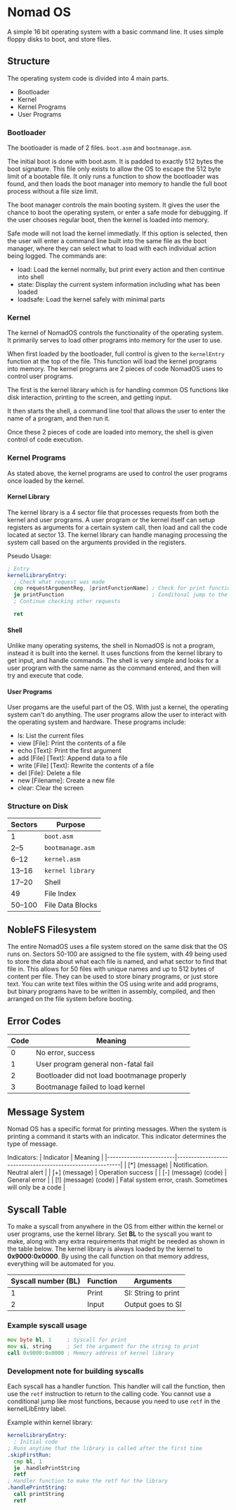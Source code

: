 # Nomad OS
A simple 16 bit operating system with a basic command line.
It uses simple floppy disks to boot, and store files.

## Structure
The operating system code is divided into 4 main parts.
- Bootloader
- Kernel
- Kernel Programs
- User Programs

### Bootloader
The bootloader is made of 2 files. `boot.asm` and `bootmanage.asm`.

The initial boot is done with boot.asm. It is padded to exactly 512 bytes the boot signature.
This file only exists to allow the OS to escape the 512 byte limit of a bootable file.
It only runs a function to show the bootloader was found, and then loads the boot manager into memory to handle the full boot process without a file size limit.

The boot manager controls the main booting system.
It gives the user the chance to boot the operating system, or enter a safe mode for debugging.
If the user chooses regular boot, then the kernel is loaded into memory.

Safe mode will not load the kernel immediatly.
If this option is selected, then the user will enter a command line built into the same file as the boot manager, where they can select what to load with each individual action being logged.
The commands are:
- load: Load the kernel normally, but print every action and then continue into shell
- state: Display the current system information including what has been loaded
- loadsafe: Load the kernel safely with minimal parts

### Kernel
The kernel of NomadOS controls the functionality of the operating system.
It primarily serves to load other programs into memory for the user to use.

When first loaded by the bootloader, full control is given to the `kernelEntry` function at the top of the file.
This function will load the kernel programs into memory.
The kernel programs are 2 pieces of code NomadOS uses to control user programs.


The first is the kernel library which is for handling common OS functions like disk interaction, printing to the screen, and getting input.

It then starts the shell, a command line tool that allows the user to enter the name of a program, and then run it.

Once these 2 pieces of code are loaded into memory, the shell is given control of code execution.

### Kernel Programs
As stated above, the kernel programs are used to control the user programs once loaded by the kernel.

#### Kernel Library
The kernel library is a 4 sector file that processes requests from both the kernel and user programs.
A user program or the kernel itself can setup registers as arguments for a certain system call, then load and call the code located at sector 13.
The kernel library can handle managing processing the system call based on the arguments provided in the registers.

Pseudo Usage:
```asm
; Entry
kernelLibraryEntry:
  ; Check what request was made
  cmp requestArgumentReg, [printFunctionName] ; Check for print function
  je printFunction                            ; Conditonal jump to the print function
  ; Continue checking other requests

  ret
```

#### Shell
Unlike many operating systems, the shell in NomadOS is not a program, instead it is built into the kernel.
It uses functions from the kernel library to get input, and handle commands.
The shell is very simple and looks for a user program with the same name as the command entered, and then will try and execute that code.

#### User Programs
User progams are the useful part of the OS.
With just a kernel, the operating system can't do anything.
The user programs allow the user to interact with the operating system and hardware.
These programs include:
- ls: List the current files
- view [File]: Print the contents of a file
- echo [Text]: Print the first argument
- add [File] [Text]: Append data to a file
- write [File] [Text]: Rewrite the contents of a file
- del [File]: Delete a file
- new [Filename]: Create a new file
- clear: Clear the screen

### Structure on Disk
| Sectors      | Purpose               |
|--------------|-----------------------|
| 1            | `boot.asm`            |
| 2–5          | `bootmanage.asm`      |
| 6–12         | `kernel.asm`          |
| 13–16        | `kernel library`      |
| 17–20        | Shell                 |
| 49           | File Index            |
| 50–100       | File Data Blocks      |

## NobleFS Filesystem
The entire NomadOS uses a file system stored on the same disk that the OS runs on.
Sectors 50-100 are assigned to the file system, with 49 being used to store the data about what each file is named, and what sector to find that file in.
This allows for 50 files with unique names and up to 512 bytes of content per file.
They can be used to store binary programs, or just store text.
You can write text files within the OS using write and add programs, but binary programs have to be written in assembly, compiled, and then arranged on the file system before booting.

## Error Codes
| Code | Meaning                                     |
|------|---------------------------------------------|
| 0    | No error, success                           |
| 1    | User program general non-fatal fail         |
| 2    | Bootloader did not load bootmanage properly |
| 3    | Bootmanage failed to load kernel            |

## Message System
Nomad OS has a specific format for printing messages.
When the system is printing a command it starts with an indicator.
This indicator determines the type of message.

Indicators:
| Indicator              | Meaning                                                  |
|------------------------|----------------------------------------------------------|
| [*] (message)          | Notification. Neutral alert                              |
| [+] (message)          | Operation success                                        |
| [-] (message) (code)   | General error                                            |
| [!] (message) (code)   | Fatal system error, crash. Sometimes will only be a code |

## Syscall Table
To make a syscall from anywhere in the OS from either within the kernel or user programs, use the kernel library.
Set **BL** to the syscall you want to make, along with any extra requirements that might be needed as shown in the table below.
The kernel library is always loaded by the kernel to **0x9000:0x0000**.
By using the call function on that memory address, everything will be automated for you.

| Syscall number (BL) | Function | Arguments           |
|---------------------|----------|---------------------|
| 1                   | Print    | SI: String to print |
| 2                   | Input    | Output goes to SI   |

### Example syscall usage

```asm
mov byte bl, 1     ; Syscall for print
mov si, string     ; Set the argument for the string to print
call 0x9000:0x0000 ; Memory address of kernel library
```

### Development note for building syscalls

Each syscall has a handler function.
This handler will call the function, then use the `retf` instruction to return to the calling code.
You cannot use a conditional jump like most functions, because you need to use `retf` in the kernelLibEntry label.

Example within kernel library:

```asm
kernelLibraryEntry:
  ; Initial code
; Runs anytime that the library is called after the first time
.skipFirstRun:
  cmp bl, 1
  je .handlePrintString
  retf
; Handler function to make the retf for the library
.handlePrintString:
  call printString
  retf
```
